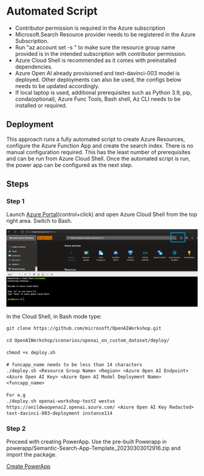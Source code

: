# Automated Script

* Contributor permission is required in the Azure subscription
* Microsoft.Search Resource provider needs to be registered in the Azure Subscription. 
* Run "az account set -s <subscription id>" to make sure the resource group name provided is in the intended subscription with contributor permission.
* Azure Cloud Shell is recommended as it comes with preinstalled dependencies. 
* Azure Open AI already provisioned and text-davinci-003 model is deployed. Other deployments can also be used, the configs below needs to be updated accordingly.  
* If local laptop is used, additional prerequisites such as Python 3.9, pip, conda(optional), Azure Func Tools, Bash shell, Az CLI needs to be installed or required. 


## Deployment

This approach runs a fully automated script to create Azure Resources, configure the Azure Function App and create the search index. There is no manual configuration required. This has the least number of prerequisites and can be run from Azure Cloud Shell. 
Once the automated script is run, the power app can be configured as the next step. 


## Steps

### Step 1
Launch [Azure Portal](https://portal.azure.com)(control+click) and open Azure Cloud Shell from the top right area. Switch to Bash.

![Azure Cloud Shell](../../documents/media/AzureCloudShell.png)

In the Cloud Shell, in Bash mode type:

    git clone https://github.com/microsoft/OpenAIWorkshop.git

    cd OpenAIWorkshop/scenarios/openai_on_custom_dataset/deploy/

    chmod +x deploy.sh
    
    # funcapp_name needs to be less than 14 characters
    ./deploy.sh <Resource Group Name> <Region> <Azure Open AI Endpoint> <Azure Open AI Key> <Azure Open AI Model Deployment Name> <funcapp_name>

    For e.g 
    ./deploy.sh openai-workshop-test2 westus  https://anildwaopenai2.openai.azure.com/ <Azure Open AI Key Redacted> text-davinci-003-deployment instance114



### Step 2
Proceed with creating PowerApp. Use the pre-built Powerapp in powerapp/Semantic-Search-App-Template_20230303012916.zip and import the package.

[Create PowerApp](PowerApp.md)